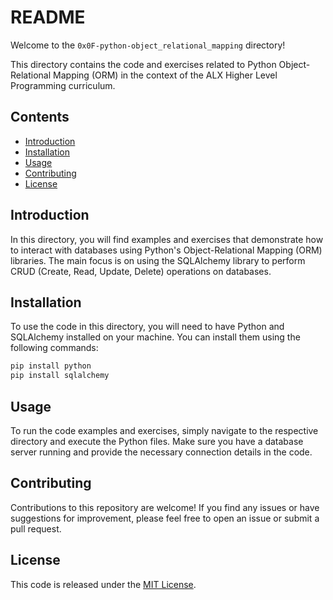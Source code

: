 # README

Welcome to the `0x0F-python-object_relational_mapping` directory!

This directory contains the code and exercises related to Python Object-Relational Mapping (ORM) in the context of the ALX Higher Level Programming curriculum.

## Contents

- [Introduction](#introduction)
- [Installation](#installation)
- [Usage](#usage)
- [Contributing](#contributing)
- [License](#license)

## Introduction

In this directory, you will find examples and exercises that demonstrate how to interact with databases using Python's Object-Relational Mapping (ORM) libraries. The main focus is on using the SQLAlchemy library to perform CRUD (Create, Read, Update, Delete) operations on databases.

## Installation

To use the code in this directory, you will need to have Python and SQLAlchemy installed on your machine. You can install them using the following commands:

```bash
pip install python
pip install sqlalchemy
```

## Usage

To run the code examples and exercises, simply navigate to the respective directory and execute the Python files. Make sure you have a database server running and provide the necessary connection details in the code.

## Contributing

Contributions to this repository are welcome! If you find any issues or have suggestions for improvement, please feel free to open an issue or submit a pull request.

## License

This code is released under the [MIT License](https://opensource.org/licenses/MIT).
